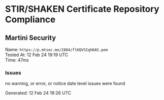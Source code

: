 # STIR/SHAKEN Certificate Repository Compliance

## Martini Security

Name: `https://p.mtsec.me/2884/flKQVSIqhKA5.pem`\
Tested At: 12 Feb 24 19:19 UTC\
Time: 47ms

### Issues

no warning, or error, or notice date level issues were found

Generated: 12 Feb 24 19:26 UTC
